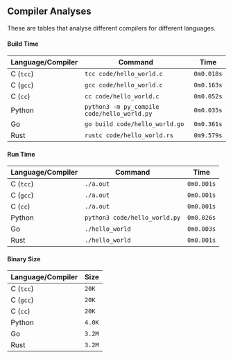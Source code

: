 ## Compiler Analyses

<!-- Please edit the `README.md.tmpl` file instead of the `README.md` -->

These are tables that analyse different compilers for different languages.

#### Build Time

|Language/Compiler|Command|Time|
|-----------------|-------|----|
|C (`tcc`)|`tcc code/hello_world.c`|`0m0.018s`|
|C (`gcc`)|`gcc code/hello_world.c`|`0m0.163s`|
|C (`cc`)|`cc code/hello_world.c`|`0m0.052s`|
|Python|`python3 -m py_compile code/hello_world.py`|`0m0.035s`|
|Go|`go build code/hello_world.go`|`0m0.361s`|
|Rust|`rustc code/hello_world.rs`|`0m9.579s`|

#### Run Time

|Language/Compiler|Command|Time|
|-----------------|-------|----|
|C (`tcc`)|`./a.out`|`0m0.001s`|
|C (`gcc`)|`./a.out`|`0m0.001s`|
|C (`cc`)|`./a.out`|`0m0.001s`|
|Python|`python3 code/hello_world.py`|`0m0.026s`|
|Go|`./hello_world`|`0m0.003s`|
|Rust|`./hello_world`|`0m0.001s`|

#### Binary Size

|Language/Compiler|Size|
|-----------------|----|
|C (`tcc`)|`20K`|
|C (`gcc`)|`20K`|
|C (`cc`)|`20K`|
|Python|`4.0K`|
|Go|`3.2M`|
|Rust|`3.2M`|
